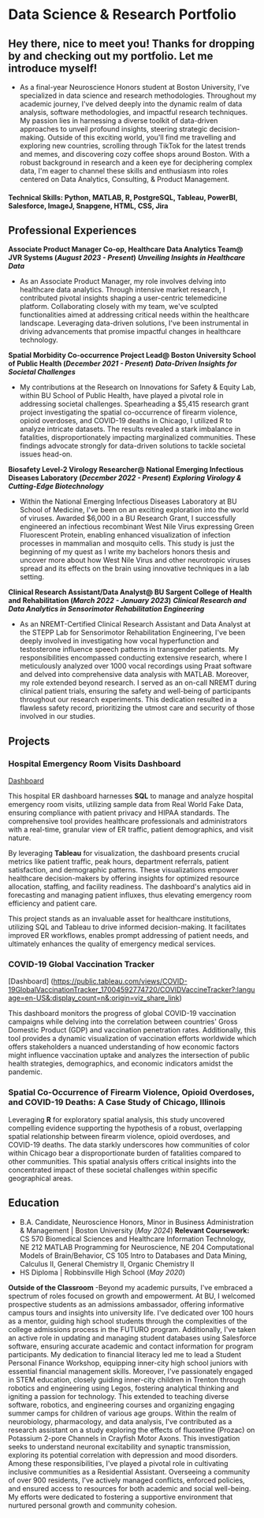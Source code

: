 # Data Science & Research Portfolio

## Hey there, nice to meet you! Thanks for dropping by and checking out my portfolio. Let me introduce myself!  
- As a final-year Neuroscience Honors student at Boston University, I've specialized in data science and research methodologies. Throughout my academic journey, I've delved deeply into the dynamic realm of data analysis, software methodologies, and impactful research techniques. My passion lies in harnessing a diverse toolkit of data-driven approaches to unveil profound insights, steering strategic decision-making. Outside of this exciting world, you'll find me travelling and exploring new countries, scrolling through TikTok for the latest trends and memes, and discovering cozy coffee shops around Boston. With a robust background in research and a keen eye for deciphering complex data, I'm eager to channel these skills and enthusiasm into roles centered on Data Analytics, Consulting, & Product Management.

#### Technical Skills: Python, MATLAB, R, PostgreSQL, Tableau, PowerBI, Salesforce, ImageJ, Snapgene, HTML, CSS, Jira

## Professional Experiences 
**Associate Product Manager Co-op, Healthcare Data Analytics Team@ JVR Systems (_August 2023 - Present_)**
***Unveiling Insights in Healthcare Data***
- As an Associate Product Manager, my role involves delving into healthcare data analytics. Through intensive market research, I contributed pivotal insights shaping a user-centric telemedicine platform. Collaborating closely with my team, we've sculpted functionalities aimed at addressing critical needs within the healthcare landscape. Leveraging data-driven solutions, I've been instrumental in driving advancements that promise impactful changes in healthcare technology.

**Spatial Morbidity Co-occurrence Project Lead@ Boston University School of Public Health (_December 2021 - Present_)**
***Data-Driven Insights for Societal Challenges***
- My contributions at the Research on Innovations for Safety & Equity Lab, within BU School of Public Health, have played a pivotal role in addressing societal challenges. Spearheading a $5,415 research grant project investigating the spatial co-occurrence of firearm violence, opioid overdoses, and COVID-19 deaths in Chicago, I utilized R to analyze intricate datasets. The results revealed a stark imbalance in fatalities, disproportionately impacting marginalized communities. These findings advocate strongly for data-driven solutions to tackle societal issues head-on.

**Biosafety Level-2 Virology Researcher@ National Emerging Infectious Diseases Laboratory (_December 2022 - Present_)**
***Exploring Virology & Cutting-Edge Biotechnology***
- Within the National Emerging Infectious Diseases Laboratory at BU School of Medicine, I've been on an exciting exploration into the world of viruses. Awarded $6,000 in a BU Research Grant, I successfully engineered an infectious recombinant West Nile Virus expressing Green Fluorescent Protein, enabling enhanced visualization of infection processes in mammalian and mosquito cells. This study is just the beginning of my quest as I write my bachelors honors thesis and uncover more about how West Nile Virus and other neurotropic viruses spread and its effects on the brain using innovative techniques in a lab setting.

**Clinical Research Assistant/Data Analyst@ BU Sargent College of Health and Rehabilitation (_March 2022 - January 2023_)**
***Clinical Research and Data Analytics in Sensorimotor Rehabilitation Engineering***
- As an NREMT-Certified Clinical Research Assistant and Data Analyst at the STEPP Lab for Sensorimotor Rehabilitation Engineering, I've been deeply involved in investigating how vocal hyperfunction and testosterone influence speech patterns in transgender patients. My responsibilities encompassed conducting extensive research, where I meticulously analyzed over 1000 vocal recordings using Praat software and delved into comprehensive data analysis with MATLAB. Moreover, my role extended beyond research. I served as an on-call NREMT during clinical patient trials, ensuring the safety and well-being of participants throughout our research experiments. This dedication resulted in a flawless safety record, prioritizing the utmost care and security of those involved in our studies.

## Projects
### Hospital Emergency Room Visits Dashboard
[Dashboard](https://public.tableau.com/views/HospitalEmergencyRoomVisitsDashboard/ERDashboard?:language=en-US&:display_count=n&:origin=viz_share_link)

This hospital ER dashboard harnesses **SQL** to manage and analyze hospital emergency room visits, utilizing sample data from Real World Fake Data, ensuring compliance with patient privacy and HIPAA standards. The comprehensive tool provides healthcare professionals and administrators with a real-time, granular view of ER traffic, patient demographics, and visit nature.

By leveraging **Tableau** for visualization, the dashboard presents crucial metrics like patient traffic, peak hours, department referrals, patient satisfaction, and demographic patterns. These visualizations empower healthcare decision-makers by offering insights for optimized resource allocation, staffing, and facility readiness. The dashboard's analytics aid in forecasting and managing patient influxes, thus elevating emergency room efficiency and patient care.

This project stands as an invaluable asset for healthcare institutions, utilizing SQL and Tableau to drive informed decision-making. It facilitates improved ER workflows, enables prompt addressing of patient needs, and ultimately enhances the quality of emergency medical services.

### COVID-19 Global Vaccination Tracker 
[Dashboard] (https://public.tableau.com/views/COVID-19GlobalVaccinationTracker_17004592774720/COVIDVaccineTracker?:language=en-US&:display_count=n&:origin=viz_share_link)

This dashboard monitors the progress of global COVID-19 vaccination campaigns while delving into the correlation between countries' Gross Domestic Product (GDP) and vaccination penetration rates. Additionally, this tool provides a dynamic visualization of vaccination efforts worldwide which offers stakeholders a nuanced understanding of how economic factors might influence vaccination uptake and analyzes the intersection of public health strategies, demographics, and economic indicators amidst the pandemic.

<!-- This content will not appear in the rendered Markdown -->

<!-- ![EEG Band Discovery](/assets/img/eeg_band_discovery.jpeg) -->

<!-- ![Bike Study](/assets/img/bike_study.jpeg)  -->

### Spatial Co-Occurrence of Firearm Violence, Opioid Overdoses, and COVID-19 Deaths: A Case Study of Chicago, Illinois

Leveraging **R** for exploratory spatial analysis, this study uncovered compelling evidence supporting the hypothesis of a robust, overlapping spatial relationship between firearm violence, opioid overdoses, and COVID-19 deaths. The data starkly underscores how communities of color within Chicago bear a disproportionate burden of fatalities compared to other communities. This spatial analysis offers critical insights into the concentrated impact of these societal challenges within specific geographical areas.

## Education 
- B.A. Candidate, Neuroscience Honors, Minor in Business Administration & Management | Boston University (_May 2024_)
**Relevant Coursework:** CS 570 Biomedical Sciences and Healthcare Information Technology, NE 212 MATLAB Programming for Neuroscience, NE 204 Computational Models of Brain/Behavior, CS 105 Intro to Databases and Data Mining, Calculus II, General Chemistry II, Organic Chemistry II   
- HS Diploma | Robbinsville High School (_May 2020_)

**Outside of the Classroom**
-Beyond my academic pursuits, I've embraced a spectrum of roles focused on growth and empowerment. At BU, I welcomed prospective students as an admissions ambassador, offering informative campus tours and insights into university life. I've dedicated over 100 hours as a mentor, guiding high school students through the complexities of the college admissions process in the FUTURO program. Additionally, I've taken an active role in updating and managing student databases using Salesforce software, ensuring accurate academic and contact information for program participants. My dedication to financial literacy led me to lead a Student Personal Finance Workshop, equipping inner-city high school juniors with essential financial management skills. Moreover, I've passionately engaged in STEM education, closely guiding inner-city children in Trenton through robotics and engineering using Legos, fostering analytical thinking and igniting a passion for technology. This extended to teaching diverse software, robotics, and engineering courses and organizing engaging summer camps for children of various age groups. Within the realm of neurobiology, pharmacology, and data analysis, I've contributed as a research assistant on a study exploring the effects of fluoxetine (Prozac) on Potassium 2-pore Channels in Crayfish Motor Axons. This investigation seeks to understand neuronal excitability and synaptic transmission, exploring its potential correlation with depression and mood disorders. Among these responsibilities, I've played a pivotal role in cultivating inclusive communities as a Residential Assistant. Overseeing a community of over 900 residents, I've actively managed conflicts, enforced policies, and ensured access to resources for both academic and social well-being. My efforts were dedicated to fostering a supportive environment that nurtured personal growth and community cohesion.
